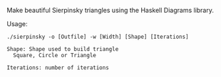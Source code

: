 Make beautiful Sierpinsky triangles using the Haskell Diagrams library.

Usage:

    ./sierpinsky -o [Outfile] -w [Width] [Shape] [Iterations]

    Shape: Shape used to build triangle
      Square, Circle or Triangle

    Iterations: number of iterations
